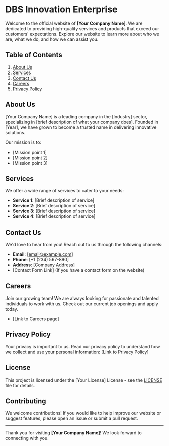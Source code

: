 # DBS Innovation Enterprise

Welcome to the official website of **[Your Company Name]**. We are dedicated to providing high-quality services and products that exceed our customers' expectations. Explore our website to learn more about who we are, what we do, and how we can assist you.

## Table of Contents
1. [About Us](#about-us)
2. [Services](#services)
3. [Contact Us](#contact-us)
4. [Careers](#careers)
5. [Privacy Policy](#privacy-policy)

## About Us
[Your Company Name] is a leading company in the [Industry] sector, specializing in [brief description of what your company does]. Founded in [Year], we have grown to become a trusted name in delivering innovative solutions.

Our mission is to:
- [Mission point 1]
- [Mission point 2]
- [Mission point 3]

## Services
We offer a wide range of services to cater to your needs:
- **Service 1**: [Brief description of service]
- **Service 2**: [Brief description of service]
- **Service 3**: [Brief description of service]
- **Service 4**: [Brief description of service]

## Contact Us
We'd love to hear from you! Reach out to us through the following channels:
- **Email**: [email@example.com]
- **Phone**: [+1 (234) 567-890]
- **Address**: [Company Address]
- [Contact Form Link] (If you have a contact form on the website)

## Careers
Join our growing team! We are always looking for passionate and talented individuals to work with us. Check out our current job openings and apply today.
- [Link to Careers page]

## Privacy Policy
Your privacy is important to us. Read our privacy policy to understand how we collect and use your personal information: [Link to Privacy Policy]

## License
This project is licensed under the [Your License] License - see the [LICENSE](LICENSE) file for details.

## Contributing
We welcome contributions! If you would like to help improve our website or suggest features, please open an issue or submit a pull request.

---

Thank you for visiting **[Your Company Name]**! We look forward to connecting with you.
